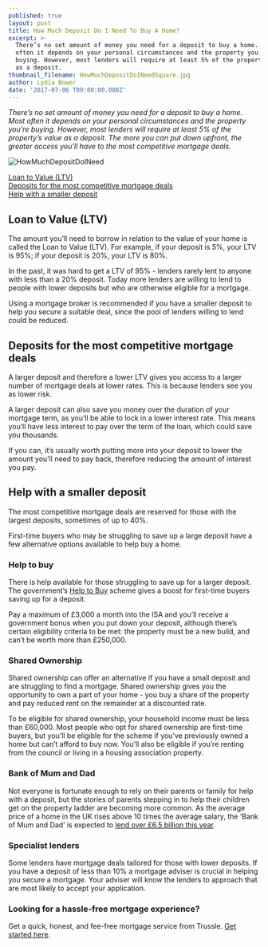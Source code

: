 ```yaml
---
published: true
layout: post
title: How Much Deposit Do I Need To Buy A Home?
excerpt: >-
  There’s no set amount of money you need for a deposit to buy a home. Most
  often it depends on your personal circumstances and the property you’re
  buying. However, most lenders will require at least 5% of the property’s value
  as a deposit.  
thumbnail_filename: HowMuchDepositDoINeedSquare.jpg
author: Lydia Bower
date: '2017-07-06 T00:00:00.000Z'
---
```

_There’s no set amount of money you need for a deposit to buy a home. Most often it depends on your personal circumstances and the property you’re buying. However, most lenders will require at least 5% of the property’s value as a deposit. The more you can put down upfront, the greater access you’ll have to the most competitive mortgage deals._

![HowMuchDepositDoINeed]({{site.baseurl}}/images/post_images/HowMuchDepositDoINeed.jpg)

[Loan to Value (LTV)](#loan-to-value-ltv)  
[Deposits for the most competitive mortgage deals](#deposits-for-the-most-competitive-mortgage-deals)  
[Help with a smaller deposit](#help-with-a-smaller-deposit)  


## Loan to Value (LTV)
The amount you’ll need to borrow in relation to the value of your home is called the Loan to Value (LTV). For example, if your deposit is 5%, your LTV is 95%; if your deposit is 20%, your LTV is 80%.

In the past, it was hard to get a LTV of 95% - lenders rarely lent to anyone with less than a 20% deposit. Today more lenders are willing to lend to people with lower deposits but who are otherwise eligible for a mortgage.

Using a mortgage broker is recommended if you have a smaller deposit to help you secure a suitable deal, since the pool of lenders willing to lend could be reduced.

## Deposits for the most competitive mortgage deals

A larger deposit and therefore a lower LTV gives you access to a larger number of mortgage deals at lower rates. This is because lenders see you as lower risk.  

A larger deposit can also save you money over the duration of your mortgage term, as you’ll be able to lock in a lower interest rate. This means you’ll have less interest to pay over the term of the loan, which could save you thousands.  

If you can, it’s usually worth putting more into your deposit to lower the amount you’ll need to pay back, therefore reducing the amount of interest you pay.

## Help with a smaller deposit

The most competitive mortgage deals are reserved for those with the largest deposits, sometimes of up to 40%. 

First-time buyers who may be struggling to save up a large deposit have a few alternative options available to help buy a home. 

### Help to buy 
There is help available for those struggling to save up for a larger deposit. The government’s [Help to Buy](https://www.helptobuy.gov.uk/ "HelpToBuy") scheme gives a boost for first-time buyers saving up for a deposit.

Pay a maximum of £3,000 a month into the ISA and you’ll receive a government bonus when you put down your deposit, although there’s certain eligibility criteria to be met: the property must be a new build, and can’t be worth more than £250,000. 

### Shared Ownership
Shared ownership can offer an alternative if you have a small deposit and are struggling to find a mortgage. Shared ownership gives you the opportunity to own a part of your home - you buy a share of the property and pay reduced rent on the remainder at a discounted rate. 

To be eligible for shared ownership, your household income must be less than £60,000. Most people who opt for shared ownership are first-time buyers, but you’ll be eligible for the scheme if you’ve previously owned a home but can’t afford to buy now. You’ll also be eligible if you’re renting from the council or living in a housing association property. 

### Bank of Mum and Dad
Not everyone is fortunate enough to rely on their parents or family for help with a deposit, but the stories of parents stepping in to help their children get on the property ladder are becoming more common. As the average price of a home in the UK rises above 10 times the average salary, the ‘Bank of Mum and Dad’ is expected to [lend over £6.5 billion this year](https://www.theguardian.com/business/2017/may/02/bank-of-mum-and-dad-lend-65bn-property-market "Bank of Mum and Dad").

### Specialist lenders
Some lenders have mortgage deals tailored for those with lower deposits. If you have a deposit of less than 10% a mortgage adviser is crucial in helping you secure a mortgage. Your adviser will know the lenders to approach that are most likely to accept your application.  

### Looking for a hassle-free mortgage experience? 
Get a quick, honest, and fee-free mortgage service from Trussle. [Get started here](https://trussle.com/?utm_source=blog&utm_medium=get-started-cta&utm_campaign=170503 "GetStartedWithTrussle").
